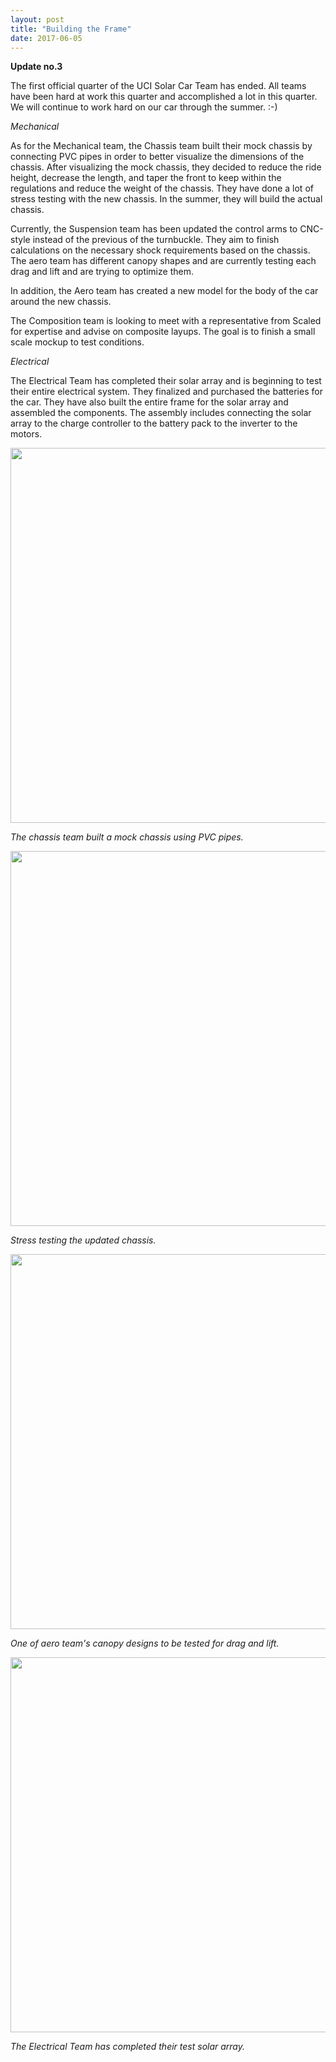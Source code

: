 ```yaml
---
layout: post
title: "Building the Frame"
date: 2017-06-05
---
```


<b>Update no.3</b>

The first official quarter of the UCI Solar Car Team has ended. All teams have been hard at work this quarter and accomplished a lot in this quarter. We will continue to work hard on our car through the summer. :-)

<!--more-->
 
<i>Mechanical</i>

As for the Mechanical team, the Chassis team built their mock chassis by connecting PVC pipes in order to better visualize 
the dimensions of the chassis. After visualizing the mock chassis, they decided to reduce the ride height, decrease the length, 
and taper the front to keep within the regulations and reduce the weight of the chassis. They have done a lot of stress testing 
with the new chassis. In the summer, they will build the actual chassis.

Currently, the Suspension team has been updated the control arms to CNC-style instead of the previous of the turnbuckle. They aim 
to finish calculations on the necessary shock requirements based on the chassis. The aero team has different canopy shapes and are currently testing each drag and lift and are trying to optimize them. 

In addition, the Aero team has created a new model for the body of the car around the new chassis. 

The Composition team is looking to meet with a representative from Scaled for expertise and advise on composite layups. The goal is to finish a small scale mockup to test conditions.


<i>Electrical</i>

The Electrical Team has completed their solar array and is beginning to test their entire electrical system. They finalized 
and purchased the batteries for the car. They have also built the entire frame for the solar array and assembled the components. 
The assembly includes connecting the solar array to the charge controller to the battery pack to the inverter to the motors.

<p align="center">
<img src="{{site.url}}/images/blogpost/Lizette/mock_chassis.JPG" width="600">
</p>
<i>The chassis team built a mock chassis using PVC pipes.</i>


<p align="center">
<img src="{{site.url}}/images/blogpost/Lizette/chassis_stress.PNG" width="600">
</p>
<i>Stress testing the updated chassis.</i>


<p align="center">
<img src="{{site.url}}/images/blogpost/Lizette/aero_3.png" width="600">
</p>
<i>One of aero team's canopy designs to be tested for drag and lift. </i>


<p align="center">
<img src="{{site.url}}/images/blogpost/Lizette/solararray.jpg" width="600">
</p>
<i>The Electrical Team has completed their test solar array.</i>


